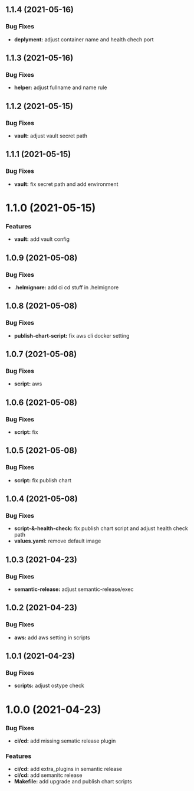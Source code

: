 ## 1.1.4 (2021-05-16)

### Bug Fixes

- **deplyment:** adjust container name and health chech port

## 1.1.3 (2021-05-16)

### Bug Fixes

- **helper:** adjust fullname and name rule

## 1.1.2 (2021-05-15)

### Bug Fixes

- **vault:** adjust vault secret path

## 1.1.1 (2021-05-15)

### Bug Fixes

- **vault:** fix secret path and add environment

# 1.1.0 (2021-05-15)

### Features

- **vault:** add vault config

## 1.0.9 (2021-05-08)

### Bug Fixes

- **.helmignore:** add ci cd stuff in .helmignore

## 1.0.8 (2021-05-08)

### Bug Fixes

- **publish-chart-script:** fix aws cli docker setting

## 1.0.7 (2021-05-08)

### Bug Fixes

- **script:** aws

## 1.0.6 (2021-05-08)

### Bug Fixes

- **script:** fix

## 1.0.5 (2021-05-08)

### Bug Fixes

- **script:** fix publish chart

## 1.0.4 (2021-05-08)

### Bug Fixes

- **script-&-health-check:** fix publish chart script and adjust health check path
- **values.yaml:** remove default image

## 1.0.3 (2021-04-23)

### Bug Fixes

- **semantic-release:** adjust semantic-release/exec

## 1.0.2 (2021-04-23)

### Bug Fixes

- **aws:** add aws setting in scripts

## 1.0.1 (2021-04-23)

### Bug Fixes

- **scripts:** adjust ostype check

# 1.0.0 (2021-04-23)

### Bug Fixes

- **ci/cd:** add missing sematic release plugin

### Features

- **ci/cd:** add extra_plugins in semantic release
- **ci/cd:** add semanitc release
- **Makefile:** add upgrade and publish chart scripts
